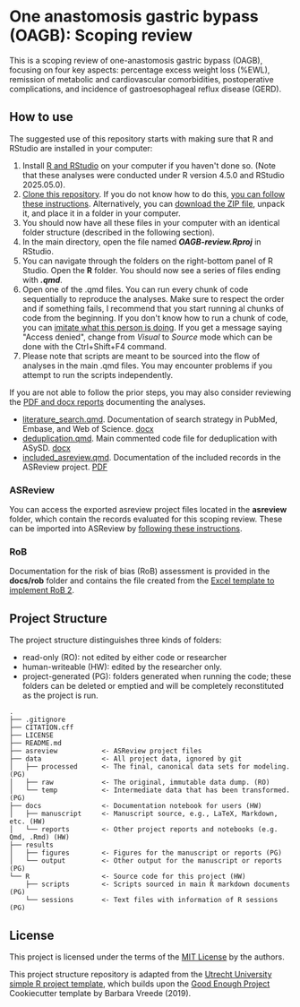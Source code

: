 # One anastomosis gastric bypass (OAGB): Scoping review

This is a scoping review of one-anastomosis gastric bypass (OAGB), focusing on four key aspects: percentage excess weight loss (%EWL), remission of metabolic and cardiovascular comorbidities, postoperative complications, and incidence of gastroesophageal reflux disease (GERD).

## How to use

The suggested use of this repository starts with making sure that R and RStudio are installed in your computer:
1. Install [R and RStudio](https://posit.co/download/rstudio-desktop/) on your computer if you haven't done so. (Note that these analyses were conducted under R version 4.5.0 and RStudio 2025.05.0).
2. [Clone this repository](https://docs.github.com/en/repositories/creating-and-managing-repositories/cloning-a-repository). If you do not know how to do this, [you can follow these instructions](https://docs.github.com/en/desktop/overview/getting-started-with-github-desktop). Alternatively, you can [download the ZIP file](https://github.com/javimangal/OAGB-review/archive/refs/heads/main.zip), unpack it, and place it in a folder in your computer.
3. You should now have all these files in your computer with an identical folder structure (described in the following section).
4. In the main directory, open the file named ***OAGB-review.Rproj*** in RStudio.
5. You can navigate through the folders on the right-bottom panel of R Studio. Open the **R** folder. You should now see a series of files ending with ***.qmd***.
6. Open one of the .qmd files. You can run every chunk of code sequentially to reproduce the analyses. Make sure to respect the order and if something fails, I recommend that you start running al chunks of code from the beginning. If you don't know how to run a chunk of code, you can [imitate what this person is doing](https://youtu.be/RPF6gGyeJmg?feature=shared&t=30). If you get a message saying "Access denied", change from *Visual* to *Source* mode which can be done with the Ctrl+Shift+F4 command.
7. Please note that scripts are meant to be sourced into the flow of analyses in the main .qmd files. You may encounter problems if you attempt to run the scripts independently. 

If you are not able to follow the prior steps, you may also consider reviewing the [PDF and docx reports](docs) documenting the analyses. 

-   [literature_search.qmd](R/literature_search.qmd). Documentation of search strategy in PubMed, Embase, and Web of Science. [docx](docs/reports/literature_search.docx)
-   [deduplication.qmd](R/deduplication.qmd). Main commented code file for deduplication with ASySD. [docx](docs/reports/deduplication.docx)
-   [included_asreview.qmd](R/included_asreview.qmd). Documentation of the included records in the ASReview project. [PDF](docs/reports/included_asreview.pdf)

### ASReview 

You can access the exported asreview project files located in the **asreview** folder, which contain the records evaluated for this scoping review. These can be imported into ASReview by [following these instructions](https://asreview.readthedocs.io/en/latest/lab/manage.html).

### RoB

Documentation for the risk of bias (RoB) assessment is provided in the **docs/rob** folder and contains the file created from the [Excel template to implement RoB 2](https://www.riskofbias.info/welcome/rob-2-0-tool/current-version-of-rob-2).

## Project Structure

The project structure distinguishes three kinds of folders:
- read-only (RO): not edited by either code or researcher
- human-writeable (HW): edited by the researcher only.
- project-generated (PG): folders generated when running the code; these folders can be deleted or emptied and will be completely reconstituted as the project is run.


```
.
├── .gitignore
├── CITATION.cff
├── LICENSE
├── README.md
├── asreview           <- ASReview project files
├── data               <- All project data, ignored by git
│   ├── processed      <- The final, canonical data sets for modeling. (PG)
│   ├── raw            <- The original, immutable data dump. (RO)
│   └── temp           <- Intermediate data that has been transformed. (PG)
├── docs               <- Documentation notebook for users (HW)
│   ├── manuscript     <- Manuscript source, e.g., LaTeX, Markdown, etc. (HW)
│   └── reports        <- Other project reports and notebooks (e.g. Qmd, .Rmd) (HW)
├── results
│   ├── figures        <- Figures for the manuscript or reports (PG)
│   └── output         <- Other output for the manuscript or reports (PG)
└── R                  <- Source code for this project (HW)
    ├── scripts        <- Scripts sourced in main R markdown documents (PG)
    └── sessions       <- Text files with information of R sessions (PG)

```
## License

This project is licensed under the terms of the [MIT License](/LICENSE) by the authors. 

This project structure repository is adapted from the [Utrecht University simple R project template](https://github.com/UtrechtUniversity/simple-r-project), which builds upon the [Good Enough Project](https://github.com/bvreede/good-enough-project) Cookiecutter template by Barbara Vreede (2019).